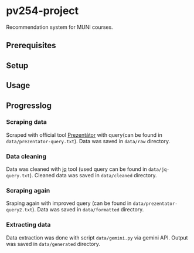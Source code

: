 # pv254-project

Recommendation system for MUNI courses.

## Prerequisites

## Setup

## Usage

## Progresslog

### Scraping data

Scraped with official tool [Prezentátor](https://is.muni.cz/auth/prezentator/)
with query(can be found in `data/prezentator-query.txt`).
Data was saved in `data/raw` directory.


### Data cleaning

Data was cleaned with [jq](https://stedolan.github.io/jq/) tool (used query can be found in `data/jq-query.txt`).
Cleaned data was saved in `data/cleaned` directory.

### Scraping again

Sraping again with improved query (can be found in `data/prezentator-query2.txt`).
Data was saved in `data/formatted` directory.

### Extracting data

Data extraction was done with script `data/gemini.py` via gemini API.
Output was saved in `data/generated` directory.

